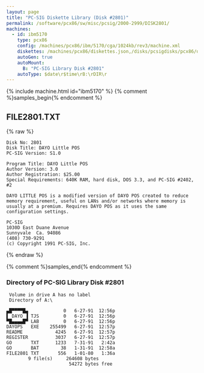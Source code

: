 ```yaml
---
layout: page
title: "PC-SIG Diskette Library (Disk #2801)"
permalink: /software/pcx86/sw/misc/pcsig/2000-2999/DISK2801/
machines:
  - id: ibm5170
    type: pcx86
    config: /machines/pcx86/ibm/5170/cga/1024kb/rev3/machine.xml
    diskettes: /machines/pcx86/diskettes.json,/disks/pcsigdisks/pcx86/diskettes.json
    autoGen: true
    autoMount:
      B: "PC-SIG Library Disk #2801"
    autoType: $date\r$time\rB:\rDIR\r
---
```


{% include machine.html id="ibm5170" %}
{% comment %}samples_begin{% endcomment %}

## FILE2801.TXT

{% raw %}
```
Disk No: 2801
Disk Title: DAYO Little POS
PC-SIG Version: S1.0

Program Title: DAYO Little POS
Author Version: 3.0
Author Registration: $25.00
Special Requirements: 640K RAM, hard disk, DOS 3.3, and PC-SIG #2402, #2

DAYO LITTLE POS is a modified version of DAYO POS created to reduce
memory requirement, useful on LANs and/or networks where memory is
usually at a premium. Requires DAYO POS as it uses the same
configuration settings.

PC-SIG
1030D East Duane Avenue
Sunnyvale  Ca. 94086
(408) 730-9291
(c) Copyright 1991 PC-SIG, Inc.
```
{% endraw %}

{% comment %}samples_end{% endcomment %}

### Directory of PC-SIG Library Disk #2801

     Volume in drive A has no label
     Directory of A:\

    ▄█▀▀▀▀█▄             0   6-27-91  12:56p
    ▌ DAYO ▐ TJS         0   6-27-91  12:56p
    ▀█▄▄▄▄█▀ LAB         0   6-27-91  12:56p
    DAYOPS   EXE    255499   6-27-91  12:57p
    README            4245   6-27-91  12:57p
    REGISTER          3037   6-27-91  12:57p
    GO       TXT      1233   7-31-91   2:42a
    GO       BAT        38   1-31-91  12:58a
    FILE2801 TXT       556   1-01-80   1:36a
            9 file(s)     264608 bytes
                           54272 bytes free
